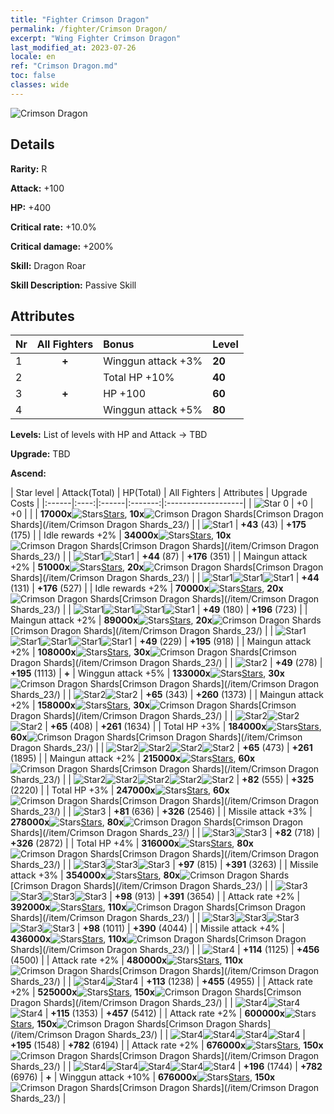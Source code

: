 ```yaml
---
title: "Fighter Crimson Dragon"
permalink: /fighter/Crimson Dragon/
excerpt: "Wing Fighter Crimson Dragon"
last_modified_at: 2023-07-26
locale: en
ref: "Crimson Dragon.md"
toc: false
classes: wide
---
```



 ![Crimson Dragon](/images/ship/fj_img2.png)

## Details

 **Rarity:** R 

 **Attack:** +100

 **HP:** +400

 **Critical rate:** +10.0%

 **Critical damage:** +200%

 **Skill:** Dragon Roar

 **Skill Description:**  Passive Skill

## Attributes

  |  Nr | All Fighters | Bonus | Level |
  |:----|:-------------:|:--------------------|:--------|
  | 1  | **+**  | Winggun attack +3%  | **20** |
  | 2  |   | Total HP +10%  | **40** |
  | 3  | **+**  | HP +100  | **60** |
  | 4  |   | Winggun attack +5%  | **80** |


 **Levels:**  List of levels with HP and Attack -> TBD

 **Upgrade:**  TBD

 **Ascend:**  

  |  Star level | Attack(Total) | HP(Total) | All Fighters | Attributes | Upgrade Costs |
  |:------|:----:|:------|:-------:|:-------------------|
  | ![Star 0](/images/s0.png)  | +0  | +0  |  |    | **17000x**![Stars](/images/item/Stars_p.png)[Stars](/item/Stars_2/), **10x**![Crimson Dragon Shards](/images/item/Crimson_Dragon_Shards_p.png)[Crimson Dragon Shards](/item/Crimson Dragon Shards_23/) |
  | ![Star1](/images/s1.png)  | **+43** (43)  | **+175** (175)  |   | Idle rewards +2%  | **34000x**![Stars](/images/item/Stars_p.png)[Stars](/item/Stars_2/), **10x**![Crimson Dragon Shards](/images/item/Crimson_Dragon_Shards_p.png)[Crimson Dragon Shards](/item/Crimson Dragon Shards_23/) |
  | ![Star1](/images/s1.png)![Star1](/images/s1.png)  | **+44** (87)  | **+176** (351)  |   | Maingun attack +2%  | **51000x**![Stars](/images/item/Stars_p.png)[Stars](/item/Stars_2/), **20x**![Crimson Dragon Shards](/images/item/Crimson_Dragon_Shards_p.png)[Crimson Dragon Shards](/item/Crimson Dragon Shards_23/) |
  | ![Star1](/images/s1.png)![Star1](/images/s1.png)![Star1](/images/s1.png)  | **+44** (131)  | **+176** (527)  |   | Idle rewards +2%  | **70000x**![Stars](/images/item/Stars_p.png)[Stars](/item/Stars_2/), **20x**![Crimson Dragon Shards](/images/item/Crimson_Dragon_Shards_p.png)[Crimson Dragon Shards](/item/Crimson Dragon Shards_23/) |
  | ![Star1](/images/s1.png)![Star1](/images/s1.png)![Star1](/images/s1.png)![Star1](/images/s1.png)  | **+49** (180)  | **+196** (723)  |   | Maingun attack +2%  | **89000x**![Stars](/images/item/Stars_p.png)[Stars](/item/Stars_2/), **20x**![Crimson Dragon Shards](/images/item/Crimson_Dragon_Shards_p.png)[Crimson Dragon Shards](/item/Crimson Dragon Shards_23/) |
  | ![Star1](/images/s1.png)![Star1](/images/s1.png)![Star1](/images/s1.png)![Star1](/images/s1.png)![Star1](/images/s1.png)  | **+49** (229)  | **+195** (918)  |   | Maingun attack +2%  | **108000x**![Stars](/images/item/Stars_p.png)[Stars](/item/Stars_2/), **30x**![Crimson Dragon Shards](/images/item/Crimson_Dragon_Shards_p.png)[Crimson Dragon Shards](/item/Crimson Dragon Shards_23/) |
  | ![Star2](/images/s2.png)  | **+49** (278)  | **+195** (1113)  | **+**  | Winggun attack +5%  | **133000x**![Stars](/images/item/Stars_p.png)[Stars](/item/Stars_2/), **30x**![Crimson Dragon Shards](/images/item/Crimson_Dragon_Shards_p.png)[Crimson Dragon Shards](/item/Crimson Dragon Shards_23/) |
  | ![Star2](/images/s2.png)![Star2](/images/s2.png)  | **+65** (343)  | **+260** (1373)  |   | Maingun attack +2%  | **158000x**![Stars](/images/item/Stars_p.png)[Stars](/item/Stars_2/), **30x**![Crimson Dragon Shards](/images/item/Crimson_Dragon_Shards_p.png)[Crimson Dragon Shards](/item/Crimson Dragon Shards_23/) |
  | ![Star2](/images/s2.png)![Star2](/images/s2.png)![Star2](/images/s2.png)  | **+65** (408)  | **+261** (1634)  |   | Total HP +3%  | **184000x**![Stars](/images/item/Stars_p.png)[Stars](/item/Stars_2/), **60x**![Crimson Dragon Shards](/images/item/Crimson_Dragon_Shards_p.png)[Crimson Dragon Shards](/item/Crimson Dragon Shards_23/) |
  | ![Star2](/images/s2.png)![Star2](/images/s2.png)![Star2](/images/s2.png)![Star2](/images/s2.png)  | **+65** (473)  | **+261** (1895)  |   | Maingun attack +2%  | **215000x**![Stars](/images/item/Stars_p.png)[Stars](/item/Stars_2/), **60x**![Crimson Dragon Shards](/images/item/Crimson_Dragon_Shards_p.png)[Crimson Dragon Shards](/item/Crimson Dragon Shards_23/) |
  | ![Star2](/images/s2.png)![Star2](/images/s2.png)![Star2](/images/s2.png)![Star2](/images/s2.png)![Star2](/images/s2.png)  | **+82** (555)  | **+325** (2220)  |   | Total HP +3%  | **247000x**![Stars](/images/item/Stars_p.png)[Stars](/item/Stars_2/), **60x**![Crimson Dragon Shards](/images/item/Crimson_Dragon_Shards_p.png)[Crimson Dragon Shards](/item/Crimson Dragon Shards_23/) |
  | ![Star3](/images/s3.png)  | **+81** (636)  | **+326** (2546)  |   | Missile attack +3%  | **278000x**![Stars](/images/item/Stars_p.png)[Stars](/item/Stars_2/), **80x**![Crimson Dragon Shards](/images/item/Crimson_Dragon_Shards_p.png)[Crimson Dragon Shards](/item/Crimson Dragon Shards_23/) |
  | ![Star3](/images/s3.png)![Star3](/images/s3.png)  | **+82** (718)  | **+326** (2872)  |   | Total HP +4%  | **316000x**![Stars](/images/item/Stars_p.png)[Stars](/item/Stars_2/), **80x**![Crimson Dragon Shards](/images/item/Crimson_Dragon_Shards_p.png)[Crimson Dragon Shards](/item/Crimson Dragon Shards_23/) |
  | ![Star3](/images/s3.png)![Star3](/images/s3.png)![Star3](/images/s3.png)  | **+97** (815)  | **+391** (3263)  |   | Missile attack +3%  | **354000x**![Stars](/images/item/Stars_p.png)[Stars](/item/Stars_2/), **80x**![Crimson Dragon Shards](/images/item/Crimson_Dragon_Shards_p.png)[Crimson Dragon Shards](/item/Crimson Dragon Shards_23/) |
  | ![Star3](/images/s3.png)![Star3](/images/s3.png)![Star3](/images/s3.png)![Star3](/images/s3.png)  | **+98** (913)  | **+391** (3654)  |   | Attack rate +2%  | **392000x**![Stars](/images/item/Stars_p.png)[Stars](/item/Stars_2/), **110x**![Crimson Dragon Shards](/images/item/Crimson_Dragon_Shards_p.png)[Crimson Dragon Shards](/item/Crimson Dragon Shards_23/) |
  | ![Star3](/images/s3.png)![Star3](/images/s3.png)![Star3](/images/s3.png)![Star3](/images/s3.png)![Star3](/images/s3.png)  | **+98** (1011)  | **+390** (4044)  |   | Missile attack +4%  | **436000x**![Stars](/images/item/Stars_p.png)[Stars](/item/Stars_2/), **110x**![Crimson Dragon Shards](/images/item/Crimson_Dragon_Shards_p.png)[Crimson Dragon Shards](/item/Crimson Dragon Shards_23/) |
  | ![Star4](/images/s4.png)  | **+114** (1125)  | **+456** (4500)  |   | Attack rate +2%  | **480000x**![Stars](/images/item/Stars_p.png)[Stars](/item/Stars_2/), **110x**![Crimson Dragon Shards](/images/item/Crimson_Dragon_Shards_p.png)[Crimson Dragon Shards](/item/Crimson Dragon Shards_23/) |
  | ![Star4](/images/s4.png)![Star4](/images/s4.png)  | **+113** (1238)  | **+455** (4955)  |   | Attack rate +2%  | **525000x**![Stars](/images/item/Stars_p.png)[Stars](/item/Stars_2/), **150x**![Crimson Dragon Shards](/images/item/Crimson_Dragon_Shards_p.png)[Crimson Dragon Shards](/item/Crimson Dragon Shards_23/) |
  | ![Star4](/images/s4.png)![Star4](/images/s4.png)![Star4](/images/s4.png)  | **+115** (1353)  | **+457** (5412)  |   | Attack rate +2%  | **600000x**![Stars](/images/item/Stars_p.png)[Stars](/item/Stars_2/), **150x**![Crimson Dragon Shards](/images/item/Crimson_Dragon_Shards_p.png)[Crimson Dragon Shards](/item/Crimson Dragon Shards_23/) |
  | ![Star4](/images/s4.png)![Star4](/images/s4.png)![Star4](/images/s4.png)![Star4](/images/s4.png)  | **+195** (1548)  | **+782** (6194)  |   | Attack rate +2%  | **676000x**![Stars](/images/item/Stars_p.png)[Stars](/item/Stars_2/), **150x**![Crimson Dragon Shards](/images/item/Crimson_Dragon_Shards_p.png)[Crimson Dragon Shards](/item/Crimson Dragon Shards_23/) |
  | ![Star4](/images/s4.png)![Star4](/images/s4.png)![Star4](/images/s4.png)![Star4](/images/s4.png)![Star4](/images/s4.png)  | **+196** (1744)  | **+782** (6976)  | **+**  | Winggun attack +10%  | **676000x**![Stars](/images/item/Stars_p.png)[Stars](/item/Stars_2/), **150x**![Crimson Dragon Shards](/images/item/Crimson_Dragon_Shards_p.png)[Crimson Dragon Shards](/item/Crimson Dragon Shards_23/) |

